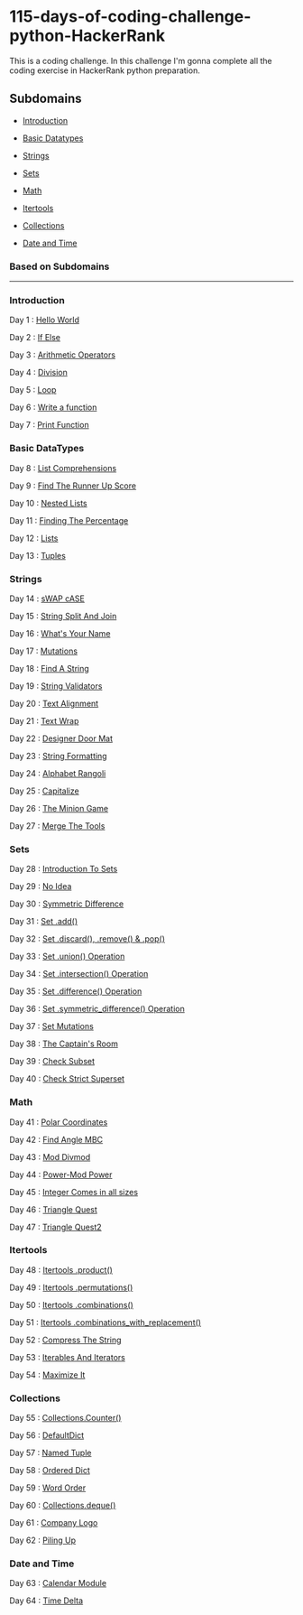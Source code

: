 # 115-days-of-coding-challenge-python-HackerRank
This is a coding challenge. In this challenge I'm gonna complete all the coding exercise in HackerRank python preparation.
## Subdomains

- [Introduction](#introduction)

- [Basic Datatypes](#basic-datatypes)

- [Strings](#strings)

- [Sets](#sets)

- [Math](#math)

- [Itertools](#itertools)

- [Collections](#collections)

- [Date and Time](#date-and-time)

### Based on Subdomains
<hr>

### Introduction

  Day 1 : [Hello World](Introduction/Day1SayHelloWorld.py)

  Day 2 : [If Else](Introduction/Day2IfElse.py)

  Day 3 : [Arithmetic Operators](Introduction/Day3ArithmeticOperators.py)

  Day 4 : [Division](Introduction/Day4Division.py)

  Day 5 : [Loop](Introduction/Day5Loop.py)

  Day 6 : [Write a function](Introduction/Day6write_a_function.py)

  Day 7 : [Print Function](Introduction/Day7PrintFunction.py)

### Basic DataTypes
  Day 8 : [List Comprehensions](BasicDatatypes/Day8ListComprehensions.py)
  
  Day 9 : [Find The Runner Up Score](BasicDatatypes/Day9FindTheRunnerUpScore.py)

  Day 10 : [Nested Lists](BasicDatatypes/Day10NestedLists.py)
  
  Day 11 : [Finding The Percentage](BasicDatatypes/Day11FindingThePercentage.py)
  
  Day 12 : [Lists](BasicDatatypes/Day12Lists.py)
  
  Day 13 : [Tuples](BasicDatatypes/Day13Tuples.py)
  
### Strings
  Day 14 : [sWAP cASE](Strings/Day14sWAPcASE.PY)
  
  Day 15 : [String Split And Join](Strings/Day15StringSplitAndJoin.py)
  
  Day 16 : [What's Your Name](Strings/Day16WhatsYourName.py)
  
  Day 17 : [Mutations](Strings/Day17Mutations.py)
  
  Day 18 : [Find A String](Strings/Day18FindAString.py)
  
  Day 19 : [String Validators](Strings/Day19StringValidators.py)
  
  Day 20 : [Text Alignment](Strings/Day20TextAlignment.py)
  
  Day 21 : [Text Wrap](Strings/Day21TextWrap.py)
  
  Day 22 : [Designer Door Mat](Strings/Day22DesignerDoorMat.py)
  
  Day 23 : [String Formatting](Strings/Day23StringFormatting.py)
  
  Day 24 : [Alphabet Rangoli](Strings/Day24AlphabetRangoli.py)
  
  Day 25 : [Capitalize](Strings/Day25Capitalize.py)
  
  Day 26 : [The Minion Game](Strings/Day26TheMinionGame.py)
  
  Day 27 : [Merge The Tools](Strings/Day27MergeTheTools.py)
  
### Sets
  Day 28 : [Introduction To Sets](Sets/Day28IntroToSets.py)
  
  Day 29 : [No Idea](Sets/Day29NoIdea.py)
  
  Day 30 : [Symmetric Difference](Sets/Day30SymmetricDifference.py)
  
  Day 31 : [Set .add()](Sets/Day31SetAdd.py)
  
  Day 32 : [Set .discard(), .remove() & .pop()](Sets/Day32SetDiscardRemovePop.py)
  
  Day 33 : [Set .union() Operation](Sets/Day33SetUnion.py)
  
  Day 34 : [Set .intersection() Operation](Sets/Day34SetIntersection.py)
  
  Day 35 : [Set .difference() Operation](Sets/Day35SetDifference.py)
  
  Day 36 : [Set .symmetric_difference() Operation](Sets/Day36SetSymmetricDifference.py)
  
  Day 37 : [Set Mutations](Sets/Day37SetMutations.py)
  
  Day 38 : [The Captain's Room](Sets/Day38TheCaptainsRoom.py)
  
  Day 39 : [Check Subset](Sets/Day39CheckSubset.py)
  
  Day 40 : [Check Strict Superset](Sets/Day40CheckStrictSuperset.py)
  
### Math
  Day 41 : [Polar Coordinates](Math/Day41PolarCoordinates.py)
  
  Day 42 : [Find Angle MBC](Math/Day42FindAngleMBC.py)
  
  Day 43 : [Mod Divmod](Math/Day43ModDivmod.py)
  
  Day 44 : [Power-Mod Power](Math/Day44PowerModPower.py)
  
  Day 45 : [Integer Comes in all sizes](Math/Day45IntComesInAllSizes.py)
  
  Day 46 : [Triangle Quest](Math/Day46TriangleQuest.py)

  Day 47 : [Triangle Quest2](Math/Day47TriangleQuest2.py)

### Itertools

  Day 48 : [Itertools .product()](Itertools/Day48ItertoolsProduct.py)

  Day 49 : [Itertools .permutations()](Itertools/Day49ItertoolsPermutations.py)

  Day 50 : [Itertools .combinations()](Itertools/Day50ItertoolsCombinations.py)

  Day 51 : [Itertools .combinations_with_replacement()](Itertools/Day51ItertoolsCombinationsWithReplacement.py)

  Day 52 : [Compress The String](Itertools/Day52CompressTheString.py)

  Day 53 : [Iterables And Iterators](Itertools/Day53IterablesAndIterators.py)

  Day 54 : [Maximize It](Itertools/Day54MaximizeIt.py)

### Collections

  Day 55 : [Collections.Counter()](Collections/Day55CollectionsCounter.py)

  Day 56 : [DefaultDict](Collections/Day56DefaultDict.py)

  Day 57 : [Named Tuple](Collections/Day57NamedTuple.py)

  Day 58 : [Ordered Dict](Collections/Day58OrderedDict.py)

  Day 59 : [Word Order](Collections/Day59WordOrder.py)

  Day 60 : [Collections.deque()](Collections/Day60Deque.py)

  Day 61 : [Company Logo](Collections/Day61CompanyLogo.py)

  Day 62 : [Piling Up](Collections/Day62PilingUp.py)

### Date and Time

  Day 63 : [Calendar Module](DateAndTime/CalendarModule.py)

  Day 64 : [Time Delta](DateAndTime/TimeDelta.py)

  

